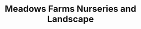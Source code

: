 ---
title: "Meadows Farms Nurseries and Landscape"
url: /vienna/meadows-farms-nurseries-and-landscape/
shop: Garten-Center
---